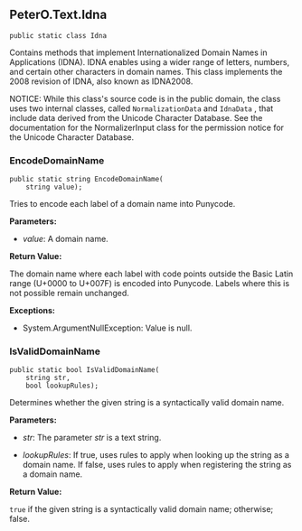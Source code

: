 ## PeterO.Text.Idna

    public static class Idna

Contains methods that implement Internationalized Domain Names in Applications (IDNA). IDNA enables using a wider range of letters, numbers, and certain other characters in domain names. This class implements the 2008 revision of IDNA, also known as IDNA2008.

NOTICE: While this class's source code is in the public domain, the class uses two internal classes, called `NormalizationData`  and  `IdnaData` , that include data derived from the Unicode Character Database. See the documentation for the NormalizerInput class for the permission notice for the Unicode Character Database.

### EncodeDomainName

    public static string EncodeDomainName(
        string value);

Tries to encode each label of a domain name into Punycode.

<b>Parameters:</b>

 * <i>value</i>: A domain name.

<b>Return Value:</b>

The domain name where each label with code points outside the Basic Latin range (U+0000 to U+007F) is encoded into Punycode. Labels where this is not possible remain unchanged.

<b>Exceptions:</b>

 * System.ArgumentNullException:
Value is null.

### IsValidDomainName

    public static bool IsValidDomainName(
        string str,
        bool lookupRules);

Determines whether the given string is a syntactically valid domain name.

<b>Parameters:</b>

 * <i>str</i>: The parameter  <i>str</i>
 is a text string.

 * <i>lookupRules</i>: If true, uses rules to apply when looking up the string as a domain name. If false, uses rules to apply when registering the string as a domain name.

<b>Return Value:</b>

 `true`  if the given string is a syntactically valid domain name; otherwise; false.

